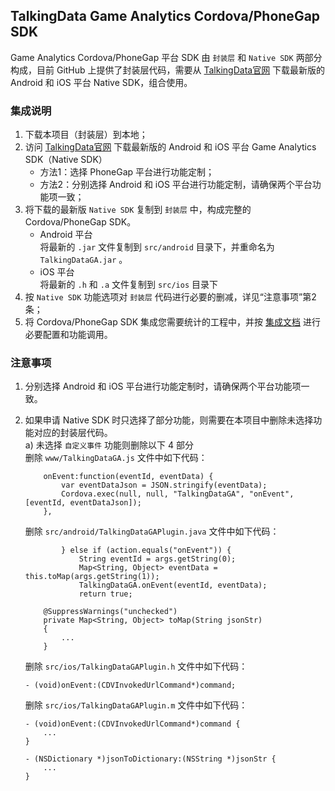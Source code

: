 ## TalkingData Game Analytics Cordova/PhoneGap SDK
Game Analytics Cordova/PhoneGap 平台 SDK 由 `封装层` 和 `Native SDK` 两部分构成，目前 GitHub 上提供了封装层代码，需要从 [TalkingData官网](https://www.talkingdata.com/spa/sdk/#/config) 下载最新版的 Android 和 iOS 平台 Native SDK，组合使用。

### 集成说明
1. 下载本项目（封装层）到本地；  
2. 访问 [TalkingData官网](https://www.talkingdata.com/spa/sdk/#/config) 下载最新版的 Android 和 iOS 平台 Game Analytics SDK（Native SDK）
	- 方法1：选择 PhoneGap 平台进行功能定制；
	- 方法2：分别选择 Android 和 iOS 平台进行功能定制，请确保两个平台功能项一致；  
3. 将下载的最新版 `Native SDK` 复制到 `封装层` 中，构成完整的 Cordova/PhoneGap SDK。  
	- Android 平台  
	将最新的 `.jar` 文件复制到 `src/android` 目录下，并重命名为 `TalkingDataGA.jar` 。
	- iOS 平台  
	将最新的 `.h` 和 `.a` 文件复制到 `src/ios` 目录下
4. 按 `Native SDK` 功能选项对 `封装层` 代码进行必要的删减，详见“注意事项”第2条；
5. 将 Cordova/PhoneGap SDK 集成您需要统计的工程中，并按 [集成文档](http://doc.talkingdata.com/posts/68) 进行必要配置和功能调用。

### 注意事项
1. 分别选择 Android 和 iOS 平台进行功能定制时，请确保两个平台功能项一致。
2. 如果申请 Native SDK 时只选择了部分功能，则需要在本项目中删除未选择功能对应的封装层代码。  
	a) 未选择 `自定义事件` 功能则删除以下 4 部分  
	删除 `www/TalkingDataGA.js` 文件中如下代码：
	
	```
		onEvent:function(eventId, eventData) {
			var eventDataJson = JSON.stringify(eventData);
			Cordova.exec(null, null, "TalkingDataGA", "onEvent", [eventId, eventDataJson]);
		},
	```
	删除 `src/android/TalkingDataGAPlugin.java` 文件中如下代码：
	
	```
			} else if (action.equals("onEvent")) {
				String eventId = args.getString(0);
				Map<String, Object> eventData = this.toMap(args.getString(1));
				TalkingDataGA.onEvent(eventId, eventData);
				return true;
	```
	```
		@SuppressWarnings("unchecked")
		private Map<String, Object> toMap(String jsonStr)
		{
			...
		}
	```
	删除 `src/ios/TalkingDataGAPlugin.h` 文件中如下代码：
	
	```
	- (void)onEvent:(CDVInvokedUrlCommand*)command;
	```
	删除 `src/ios/TalkingDataGAPlugin.m` 文件中如下代码：
	
	```
	- (void)onEvent:(CDVInvokedUrlCommand*)command {
		...
	}
	```
	```
	- (NSDictionary *)jsonToDictionary:(NSString *)jsonStr {
		...
	}
	```
